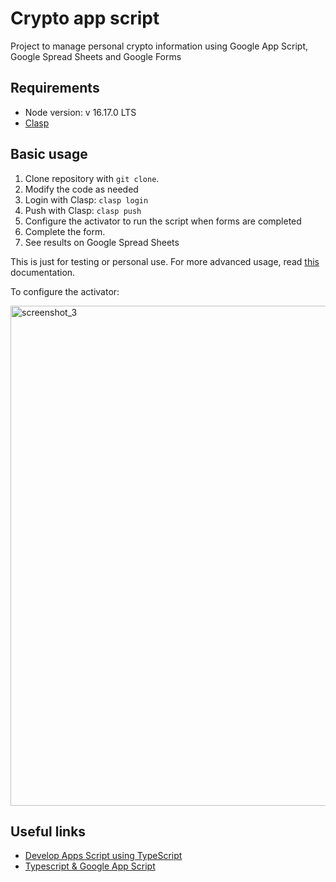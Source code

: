 # Crypto app script

Project to manage personal crypto information using Google App Script, Google Spread Sheets and Google Forms

## Requirements

- Node version: v 16.17.0 LTS
- [Clasp](https://developers.google.com/apps-script/guides/clasp)

## Basic usage

1. Clone repository with `git clone`.
2. Modify the code as needed
3. Login with Clasp: `clasp login`
4. Push with Clasp: `clasp push`
5. Configure the activator to run the script when forms are completed
6. Complete the form.
7. See results on Google Spread Sheets

This is just for testing or personal use. For more advanced usage, read [this](https://github.com/brunopk/crypto-app-script/blob/main/doc/deployments.md) documentation.

To configure the activator:

<img width="800" alt="screenshot_3" src="https://user-images.githubusercontent.com/6526093/186764687-1fdcf48b-7691-4872-8a0a-4b557e8c95c9.png">


## Useful links

- [Develop Apps Script using TypeScript](https://developers.google.com/apps-script/guides/typescript)
- [Typescript & Google App Script](https://medium.com/analytics-vidhya/typescript-in-google-app-script-f0f10c7225de)
